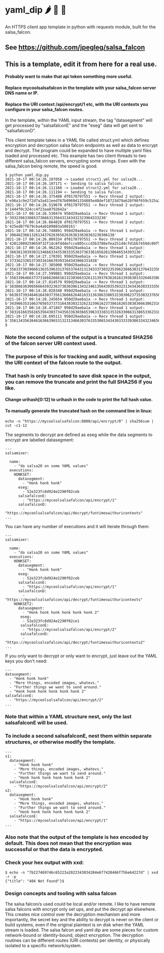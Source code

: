 # yaml_dip 🌶️ 🍅 🦅
An HTTPS client app template in python with requests module, built for the salsa_falcon.

## See https://github.com/jpegleg/salsa_falcon

## This is a template, edit it from here for a real use. 
#### Probably want to make that api token something more useful.
#### Replace mycoolsalsafalcon in the template with your salsa_falcon server DNS name or IP.
#### Replace the URI context /api/encrypt/1 etc, with the URI contexts you configure in your salsa_falcon routes.

In the template, within the YAML input stream, the tag "datasegment" will get processed by "salsafalconE" and the "eseg" data will get sent to "salsafalconD".


This client template takes in a YAML file called struct.yml which defines encryption and decryption salsa falcon endpoints
as well as data to encrypt and decrypt. The program could be expanded to have multiple yaml files loaded and processed etc.
This example has two client threads to two different salsa_falcon servers, encrypting some strings. Even with the salsa_falcon being remote, the speed is good.

```
$ python yaml_dip.py
2021-10-17 00:14:26.107058 -> Loaded struct1.yml for salsa20...
2021-10-17 00:14:26.107171 <- Sending to salsa falcon.
2021-10-17 00:14:26.111168 -> Loaded struct2.yml for salsa20...
2021-10-17 00:14:26.111194 <- Sending to salsa falcon.
2021-10-17 00:14:26.375488 df0178797551 -> Recv thread 2 output:  b'e96a1c9e2f2d7a3a411eed767b0969d1334885e48def18723d79a628f90f659c525a2b0404c4ae154d4abbdd79fb832b217de087765825fffff23ffff726f53519d15c8ac4eb50f19c0f5a2e'
2021-10-17 00:14:26.519678 df0178797551 -> Recv thread 2 output:  b'1444f0c324cc4f23aa8792642a'
2021-10-17 00:14:26.530474 950d29aeba1a -> Recv thread 1 output:  b'39323963306537366631356431343432323964333230'
2021-10-17 00:14:26.664828 df0178797551 -> Recv thread 2 output:  b'425ed87f679cba4a0189803a508161'
2021-10-17 00:14:26.748891 950d29aeba1a -> Recv thread 1 output:  b'306462366132613437626365626363633638363230306138'
2021-10-17 00:14:26.809334 df0178797551 -> Recv thread 2 output:  b'42012809259659f32f1dc8fdddefcce805cccd3b3786efea251d4cfd1bb7459dc09f5b09ab6fb9b1775bb1aac355d2b415407d72f9bce7767be976eb894782'
2021-10-17 00:14:26.962262 950d29aeba1a -> Recv thread 1 output:  b'366361303938313466633435383335363736336165626130646534393136'
2021-10-17 00:14:27.170391 950d29aeba1a -> Recv thread 1 output:  b'3733623265373031616639393164343966333438'
2021-10-17 00:14:27.385008 950d29aeba1a -> Recv thread 1 output:  b'356337303966613635396331376537643131343337303235396236663831376432356331333931326539633964383162346633336438316138376638376264633335333538393632616364663363336163346234376635613931306134633632346132646535376537356564346134323837303638386565373133313436646266333232643534666661353634303939326364356237353338363961343337633465323663306630'
2021-10-17 00:14:27.599081 950d29aeba1a -> Recv thread 1 output:  b'356339646637373166626661613238366332613139376362616139363033326463386462326530323362323566646239346230386531313664663933366561636433666163653335376564323235373266626239386535393039643561646338316332376130373933356330393937626566623434323265383039323365326563303362633139643838353932343863353963373161323432633731376362616562666437383365'
2021-10-17 00:14:27.814579 950d29aeba1a -> Recv thread 1 output:  b'3838663630656664393236373830386134323461356430353932313434363033333563646130306237646236376439383737396236303635323533353862366330356439303061346236663336343035663739346565643037353963313861646234376631633933363536623738323236613238316562646239306565353031623932333339373666656330306130376464643738663931'
2021-10-17 00:14:28.028348 950d29aeba1a -> Recv thread 1 output:  b'663037393464616430373561366662646163313638633865323830623735303237656366353766396262353364316164313164346566666362336166383261663962393834323131386430313333303634353435666463313139623665626461323263393932313639666332353630646365336632653766303232343233376432323965623239636239303161653730393339616631353739333930633363313966373634396665'
2021-10-17 00:14:28.245654 950d29aeba1a -> Recv thread 1 output:  b'34396635316637656537373164383032326232396162373861626538383666306231653765656337'
2021-10-17 00:14:28.471847 950d29aeba1a -> Recv thread 1 output:  b'38316166356165356430373435633630366539633338313532633066313865336231653536643430383437393036393637646532343235386363626566643732373561633136396162656565636439653337623762633531'
2021-10-17 00:14:28.695111 950d29aeba1a -> Recv thread 1 output:  b'356134356364616366396531323134663037633530653434303333393863343234656464353437346639333736333266353631653631653532356235356665363063626134643335666465313363393935653361353431393436393135613436393233636134323231623664666435353333366563323136643633613838643330356237646533313133643238326237316261333432633061326539623365396238653530346238'
$

```
### Note the second column of the output is a truncated SHA256 of the falcon server URI context used.
### The purpose of this is for tracking and audit, without exposing the URI context of the falcon route to the output.
### That hash is only truncated to save disk space in the output, you can remove the truncate and print the full SHA256 if you like.
#### Change urihash[0:12] to urihash in the code to print the full hash value.
#### To manually generate the truncated hash on the command line in linux:
```
echo -n "https://mycoolsalsafalcon:8000/api/encrypt/0" | sha256sum | cut -c1-12
```

The segments to decrypt are defined as eseg while the data segments to encrypt are labelled datasegment:

```
---
salsamixer:

  name:
    - "do salsa20 on some YAML values"
  executions:
    HONKSET:
      datasegment:
        - "Honk honk honk"
      eseg:
        - 52e323fc8d924e2290f02ceb
      salsafalconE:
        - "https://mycoolsalsafalcon/api/encrypt/1"
      salsafalconD:
        - "https://mycoolsalsafalcon/api/decrypt/funtimeswithuricontexts"
...   
```

You can have any number of executions and it will iterate through them:

```
---
salsamixer:

  name:
    - "do salsa20 on some YAML values"
  executions:
    HONKSET:
      datasegment:
        - "Honk honk honk"
      eseg:
        - 52e323fc8d924e2290f02ceb
      salsafalconE:
        - "https://mycoolsalsafalcon/api/encrypt/1"
      salsafalconD:
        - "https://mycoolsalsafalcon/api/decrypt/funtimeswithuricontexts"
    HONKSET2:
      datasegment:
        - "Honk honk honk honk honk honk 2"
       eseg:
        - 52e323fc8d924e2290f02ce1
       salsafalconE:
        - "https://mycoolsalsafalcon/api/encrypt/2"
       salsafalconD:
        - "https://mycoolsalsafalcon/api/decrypt/funtimeswithuricontexts2"        
...   
```

If you only want to decrypt or only want to encrypt, just leave out the YAML keys you don't need:

```
---
datasegment:
  - "Honk honk honk"
  - "More things, encoded images, whatevs."
  - "Further things we want to send around."
  - "Honk honk honk honk honk honk 2"
salsafalconE:
  - "https://mycoolsalsafalcon/api/encrypt/2"     
... 
```

### Note that within a YAML structure nest, only the last salsafalconE will be used.
### To include a second salsafalconE, nest them within separate structures, or otherwise modify the template.


```
---
s1:
  datasegment:
    - "Honk honk honk"
    - "More things, encoded images, whatevs."
    - "Further things we want to send around."
    - "Honk honk honk honk honk honk 2"
  salsafalconE:
    - "https://mycoolsalsafalcon/api/encrypt/2"     
s2:
  datasegment:
    - "Honk honk honk"
    - "More things, encoded images, whatevs."
    - "Further things we want to send around."
    - "Honk honk honk honk honk honk 2"
  salsafalconE:
    - "https://mycoolsalsafalcon/api/encrypt/1" 
... 
```

### Also note that the output of the template is hex encoded by default. This does not mean that the encryption was successful or that the data is encrypted.
### Check your hex output with xxd:
```
$ echo -n "7b227469746c65223a2022343034204e6f7420466f756e64227d" | xxd -r -p
{"title": "404 Not Found"}$
```

### Design concepts and tooling with salsa falcon

The salsa falcon/s used could be local and/or remote. I like to have remote salsa falcons with encrypt only set ups, and put the decrypt api elsewhere.
This creates nice control over the decryption mechanism and more importantly, the secret key and the ability to decrypt is never on the client or build systems, even if the original plaintext is on disk when the YAML stream is loaded. The salsa falcon and yaml dip are some pieces for custom network-bound or identity-bound, object encryption. The decryption routines can be different routes (URI contexts) per identity, or physically isolated to a specific network/system.


